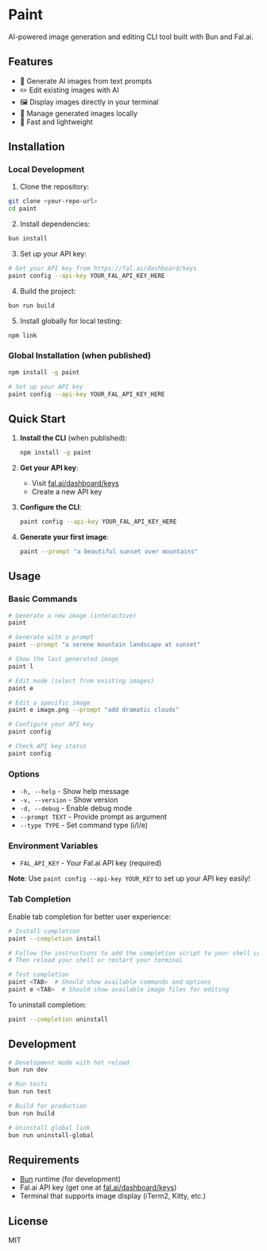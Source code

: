 # Paint

AI-powered image generation and editing CLI tool built with Bun and Fal.ai.

## Features

- 🎨 Generate AI images from text prompts
- ✏️ Edit existing images with AI
- 🖼️ Display images directly in your terminal
- 📁 Manage generated images locally
- 🚀 Fast and lightweight

## Installation

### Local Development

1. Clone the repository:
```bash
git clone <your-repo-url>
cd paint
```

2. Install dependencies:
```bash
bun install
```

3. Set up your API key:
```bash
# Get your API key from https://fal.ai/dashboard/keys
paint config --api-key YOUR_FAL_API_KEY_HERE
```

4. Build the project:
```bash
bun run build
```

5. Install globally for local testing:
```bash
npm link
```

### Global Installation (when published)

```bash
npm install -g paint

# Set up your API key
paint config --api-key YOUR_FAL_API_KEY_HERE
```

## Quick Start

1. **Install the CLI** (when published):
   ```bash
   npm install -g paint
   ```

2. **Get your API key**:
   - Visit [fal.ai/dashboard/keys](https://fal.ai/dashboard/keys)
   - Create a new API key

3. **Configure the CLI**:
   ```bash
   paint config --api-key YOUR_FAL_API_KEY_HERE
   ```

4. **Generate your first image**:
   ```bash
   paint --prompt "a beautiful sunset over mountains"
   ```

## Usage

### Basic Commands

```bash
# Generate a new image (interactive)
paint

# Generate with a prompt
paint --prompt "a serene mountain landscape at sunset"

# Show the last generated image
paint l

# Edit mode (select from existing images)
paint e

# Edit a specific image
paint e image.png --prompt "add dramatic clouds"

# Configure your API key
paint config

# Check API key status
paint config
```

### Options

- `-h, --help` - Show help message
- `-v, --version` - Show version
- `-d, --debug` - Enable debug mode
- `--prompt TEXT` - Provide prompt as argument
- `--type TYPE` - Set command type (i/l/e)

### Environment Variables

- `FAL_API_KEY` - Your Fal.ai API key (required)

**Note**: Use `paint config --api-key YOUR_KEY` to set up your API key easily!

### Tab Completion

Enable tab completion for better user experience:

```bash
# Install completion
paint --completion install

# Follow the instructions to add the completion script to your shell config
# Then reload your shell or restart your terminal

# Test completion
paint <TAB>  # Should show available commands and options
paint e <TAB>  # Should show available image files for editing
```

To uninstall completion:
```bash
paint --completion uninstall
```

## Development

```bash
# Development mode with hot reload
bun run dev

# Run tests
bun run test

# Build for production
bun run build

# Uninstall global link
bun run uninstall-global
```

## Requirements

- [Bun](https://bun.sh) runtime (for development)
- Fal.ai API key (get one at [fal.ai/dashboard/keys](https://fal.ai/dashboard/keys))
- Terminal that supports image display (iTerm2, Kitty, etc.)

## License

MIT
